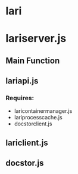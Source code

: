 # lari

# lariserver.js
## Main Function


## lariapi.js
### Requires:
- laricontainermanager.js
- lariprocesscache.js
- docstorclient.js   


## lariclient.js


## docstor.js
